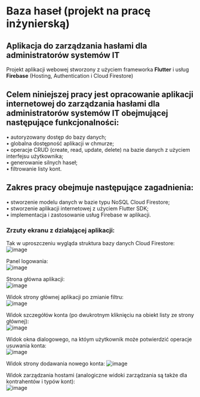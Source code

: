 # Baza haseł (projekt na pracę inżynierską)

## Aplikacja do zarządzania hasłami dla administratorów systemów IT

Projekt aplikacji webowej stworzony z użyciem frameworka **Flutter** i usług **Firebase** (Hosting, Authentication i Cloud Firestore)

## Celem niniejszej pracy jest opracowanie aplikacji internetowej do zarządzania hasłami dla administratorów systemów IT obejmującej następujące funkcjonalności:  
• autoryzowany dostęp do bazy danych;  
• globalna dostępność aplikacji w chmurze;  
• operacje CRUD (create, read, update, delete) na bazie danych z użyciem interfejsu użytkownika;  
• generowanie silnych haseł;  
• filtrowanie listy kont.  
## Zakres pracy obejmuje następujące zagadnienia:
• stworzenie modelu danych w bazie typu NoSQL Cloud Firestore;  
• stworzenie aplikacji internetowej z użyciem Flutter SDK;  
• implementacja i zastosowanie usług Firebase w aplikacji.  

### Zrzuty ekranu z działającej aplikacji:

Tak w uproszczeniu wygląda struktura bazy danych Cloud Firestore:
![image](https://github.com/wkedsxx/baza_hasel/assets/31741495/82adc532-dcc4-4263-bb9d-ebfb3f74d355)

Panel logowania:\
![image](https://github.com/wkedsxx/baza_hasel/assets/31741495/8f925080-c932-4ae4-a311-76ac1334eb41)

Strona główna aplikacji:\
![image](https://github.com/wkedsxx/baza_hasel/assets/31741495/16423d29-8d81-459e-bd3b-42f2972957ad)

Widok strony głównej aplikacji po zmianie filtru:\
![image](https://github.com/wkedsxx/baza_hasel/assets/31741495/5b812867-b293-4a05-8bec-bbdaaa8838de)


Widok szczegółów konta (po dwukrotnym kliknięciu na obiekt listy ze strony głównej):\
![image](https://github.com/wkedsxx/baza_hasel/assets/31741495/14b9787c-9899-4d64-b49a-17278c881046)


Widok okna dialogowego, na któym użytkownik może potwierdzić operacje usuwania konta:\
![image](https://github.com/wkedsxx/baza_hasel/assets/31741495/16e8ed60-b14a-4729-bbad-80ec78c09434)

Widok strony dodawania nowego konta:
![image](https://github.com/wkedsxx/baza_hasel/assets/31741495/543a21a2-79db-4b11-888c-c6c7ea4769da)

Widok zarządzania hostami (analogiczne widoki zarządzania są także dla kontrahentów i typów kont):\
![image](https://github.com/wkedsxx/baza_hasel/assets/31741495/9867787b-d9e0-4fd7-be4b-73536c069bef)




